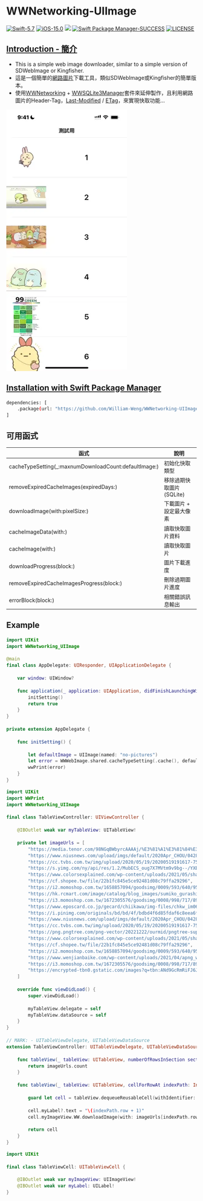 # WWNetworking-UIImage

[![Swift-5.7](https://img.shields.io/badge/Swift-5.7-orange.svg?style=flat)](https://developer.apple.com/swift/) [![iOS-15.0](https://img.shields.io/badge/iOS-15.0-pink.svg?style=flat)](https://developer.apple.com/swift/) ![](https://img.shields.io/github/v/tag/William-Weng/WWNetworking-UIImage) [![Swift Package Manager-SUCCESS](https://img.shields.io/badge/Swift_Package_Manager-SUCCESS-blue.svg?style=flat)](https://developer.apple.com/swift/) [![LICENSE](https://img.shields.io/badge/LICENSE-MIT-yellow.svg?style=flat)](https://developer.apple.com/swift/)

## [Introduction - 簡介](https://swiftpackageindex.com/William-Weng)
- This is a simple web image downloader, similar to a simple version of SDWebImage or Kingfisher.
- 這是一個簡單的[網路圖片](https://ezgif.com/video-to-webp)下載工具，類似SDWebImage或Kingfisher的簡單版本。
- 使用[WWNetworking](https://github.com/William-Weng/WWNetworking) + [WWSQLite3Manager](https://github.com/William-Weng/WWSQLite3Manager)套件來延伸製作，且利用網路圖片的Header-Tag，[Last-Modified](https://developer.mozilla.org/en-US/docs/Web/HTTP/Headers/Last-Modified) / [ETag](https://developer.mozilla.org/en-US/docs/Web/HTTP/Headers/ETag)，來實現快取功能…

![WWNetworking-UIImage](./Example.webp)

## [Installation with Swift Package Manager](https://medium.com/彼得潘的-swift-ios-app-開發問題解答集/使用-spm-安裝第三方套件-xcode-11-新功能-2c4ffcf85b4b)
```bash
dependencies: [
    .package(url: "https://github.com/William-Weng/WWNetworking-UIImage.git", .upToNextMajor(from: "1.7.6"))
]
```

## 可用函式
|函式|說明|
|-|-|
|cacheTypeSetting(_:maxnumDownloadCount:defaultImage:)|初始化快取類型|
|removeExpiredCacheImages(expiredDays:)|移除過期快取圖片 (SQLite)|
|downloadImage(with:pixelSize:)|下載圖片 + 設定最大像素|
|cacheImageData(with:)|讀取快取圖片資料|
|cacheImage(with:)|讀取快取圖片|
|downloadProgress(block:)|圖片下載進度|
|removeExpiredCacheImagesProgress(block:)|刪除過期圖片進度|
|errorBlock(block:)|相關錯誤訊息輸出|

## Example
```swift
import UIKit
import WWNetworking_UIImage

@main
final class AppDelegate: UIResponder, UIApplicationDelegate {
    
    var window: UIWindow?
    
    func application(_ application: UIApplication, didFinishLaunchingWithOptions launchOptions: [UIApplication.LaunchOptionsKey: Any]?) -> Bool {
        initSetting()
        return true
    }
}

private extension AppDelegate {
    
    func initSetting() {
        
        let defaultImage = UIImage(named: "no-pictures")
        let error = WWWebImage.shared.cacheTypeSetting(.cache(), defaultImage: defaultImage)
        wwPrint(error)
    }
}
```
```swift
import UIKit
import WWPrint
import WWNetworking_UIImage

final class TableViewController: UIViewController {

    @IBOutlet weak var myTableView: UITableView!
    
    private let imageUrls = [
        "https://media.tenor.com/98NGqBWbyrcAAAAj/%E3%81%A1%E3%81%84%E3%81%8B%E3%82%8F-chiikawa.gif",
        "https://www.niusnews.com/upload/imgs/default/2020Apr_CHOU/0428Sumikko/A1.jpg",
        "https://cc.tvbs.com.tw/img/upload/2020/05/19/20200519191617-75e42ad2.jpg",
        "https://s.yimg.com/ny/api/res/1.2/MubECS_oug7X7MVtm9v9bg--/YXBwaWQ9aGlnaGxhbmRlcjt3PTY0MA--/https://media.zenfs.com/en/dailyview.tw/26023bd61a23e81bf2c4005d03c881a4",
        "https://www.colorsexplained.com/wp-content/uploads/2021/05/shades-of-green-color-infographic.jpg.webp",
        "https://cf.shopee.tw/file/22b1fc845e5ce92481d08c79ffa29296",
        "https://i2.momoshop.com.tw/1658857094/goodsimg/0009/593/640/9593640_O_m.webp",
        "https://hk.rcmart.com/image/catalog/blog_images/sumiko_gurashi_rcmart_charator2.jpg",
        "https://i3.momoshop.com.tw/1672305576/goodsimg/0008/998/717/8998717_O_m.webp",
        "https://www.eposcard.co.jp/gecard/chiikawa/img-files/chkw_im06.gif",
        "https://i.pinimg.com/originals/bd/bd/4f/bdbd4f6d85fdaf6c8eea6ffc99aeaa1a.jpg",
        "https://www.niusnews.com/upload/imgs/default/2020Apr_CHOU/0428Sumikko/A1.jpg",
        "https://cc.tvbs.com.tw/img/upload/2020/05/19/20200519191617-75e42ad2.jpg",
        "https://png.pngtree.com/png-vector/20221222/ourmid/pngtree-super-cute-cartoon-vector-bear-png-image_6504049.png",
        "https://www.colorsexplained.com/wp-content/uploads/2021/05/shades-of-green-color-infographic.jpg.webp",
        "https://cf.shopee.tw/file/22b1fc845e5ce92481d08c79ffa29296",
        "https://i2.momoshop.com.tw/1658857094/goodsimg/0009/593/640/9593640_O_m.webp",
        "https://www.wenjianbaike.com/wp-content/uploads/2021/04/apng_wenjan.png",
        "https://i3.momoshop.com.tw/1672305576/goodsimg/0008/998/717/8998717_O_m.webp",
        "https://encrypted-tbn0.gstatic.com/images?q=tbn:ANd9GcRmRiFJ6JP4P1rqOcKoIpW9p7UvK8oWmfRcew&usqp=CAU",
    ]
    
    override func viewDidLoad() {
        super.viewDidLoad()
        
        myTableView.delegate = self
        myTableView.dataSource = self
    }
}

// MARK: - UITableViewDelegate, UITableViewDataSource
extension TableViewController: UITableViewDelegate, UITableViewDataSource {
    
    func tableView(_ tableView: UITableView, numberOfRowsInSection section: Int) -> Int {
        return imageUrls.count
    }
    
    func tableView(_ tableView: UITableView, cellForRowAt indexPath: IndexPath) -> UITableViewCell {
        
        guard let cell = tableView.dequeueReusableCell(withIdentifier: "TableViewCell", for: indexPath) as? TableViewCell else { fatalError() }
        
        cell.myLabel?.text = "\(indexPath.row + 1)"
        cell.myImageView.WW.downloadImage(with: imageUrls[indexPath.row])
        
        return cell
    }
}
```
```swift
import UIKit

final class TableViewCell: UITableViewCell {

    @IBOutlet weak var myImageView: UIImageView!
    @IBOutlet weak var myLabel: UILabel!
}
```


